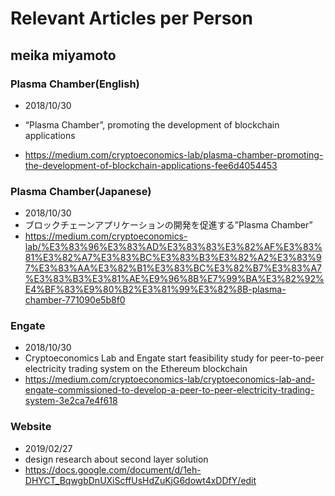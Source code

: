 # Relevant Articles per Person

## meika miyamoto

### Plasma Chamber(English)

- 2018/10/30

-  “Plasma Chamber”, promoting the development of blockchain applications

- https://medium.com/cryptoeconomics-lab/plasma-chamber-promoting-the-development-of-blockchain-applications-fee6d4054453

### Plasma Chamber(Japanese)

- 2018/10/30
- ブロックチェーンアプリケーションの開発を促進する”Plasma Chamber”
- https://medium.com/cryptoeconomics-lab/%E3%83%96%E3%83%AD%E3%83%83%E3%82%AF%E3%83%81%E3%82%A7%E3%83%BC%E3%83%B3%E3%82%A2%E3%83%97%E3%83%AA%E3%82%B1%E3%83%BC%E3%82%B7%E3%83%A7%E3%83%B3%E3%81%AE%E9%96%8B%E7%99%BA%E3%82%92%E4%BF%83%E9%80%B2%E3%81%99%E3%82%8B-plasma-chamber-771090e5b8f0

### Engate
- 2018/10/30
- Cryptoeconomics Lab and Engate start feasibility study for peer-to-peer electricity trading system on the Ethereum blockchain
- https://medium.com/cryptoeconomics-lab/cryptoeconomics-lab-and-engate-commissioned-to-develop-a-peer-to-peer-electricity-trading-system-3e2ca7e4f618

### Website
- 2019/02/27
- design research about second layer solution
- https://docs.google.com/document/d/1eh-DHYCT_BqwgbDnUXiScffUsHdZuKjG6dowt4xDDfY/edit
